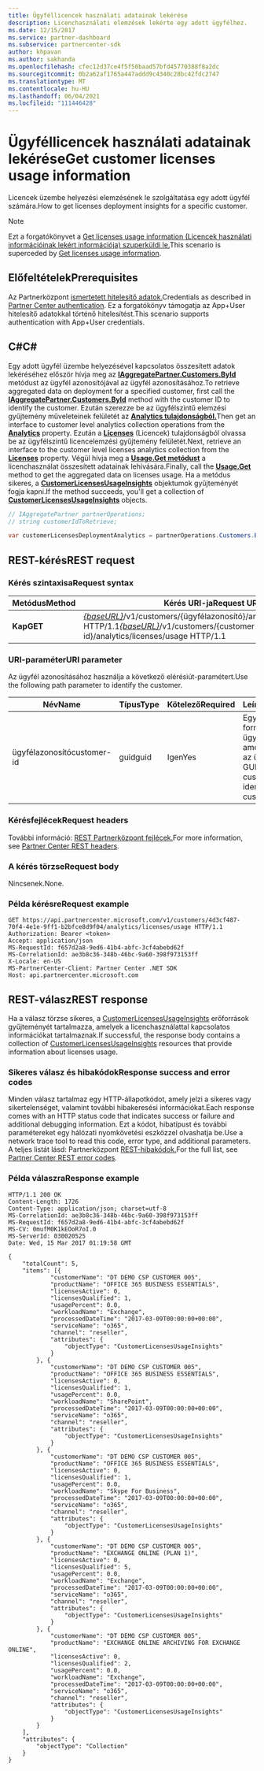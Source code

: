 ```yaml
---
title: Ügyféllicencek használati adatainak lekérése
description: Licenchasználati elemzések lekérte egy adott ügyfélhez.
ms.date: 12/15/2017
ms.service: partner-dashboard
ms.subservice: partnercenter-sdk
author: khpavan
ms.author: sakhanda
ms.openlocfilehash: cfec12d37ce4f5f50baad57bfd45770388f8a2dc
ms.sourcegitcommit: 0b2a62af1765a447addd9c4340c28bc42fdc2747
ms.translationtype: MT
ms.contentlocale: hu-HU
ms.lasthandoff: 06/04/2021
ms.locfileid: "111446428"
---
```

# <a name="get-customer-licenses-usage-information"></a><span data-ttu-id="736f0-103">Ügyféllicencek használati adatainak lekérése</span><span class="sxs-lookup"><span data-stu-id="736f0-103">Get customer licenses usage information</span></span>

<span data-ttu-id="736f0-104">Licencek üzembe helyezési elemzésének le szolgáltatása egy adott ügyfél számára.</span><span class="sxs-lookup"><span data-stu-id="736f0-104">How to get licenses deployment insights for a specific customer.</span></span>

> [!NOTE]
> <span data-ttu-id="736f0-105">Ezt a forgatókönyvet a [Get licenses usage information (Licencek használati információinak lekért információja) szuperküldi le.](get-licenses-usage-information.md)</span><span class="sxs-lookup"><span data-stu-id="736f0-105">This scenario is superceded by [Get licenses usage information](get-licenses-usage-information.md).</span></span>

## <a name="prerequisites"></a><span data-ttu-id="736f0-106">Előfeltételek</span><span class="sxs-lookup"><span data-stu-id="736f0-106">Prerequisites</span></span>

<span data-ttu-id="736f0-107">Az Partnerközpont [ismertetett hitelesítő adatok.](partner-center-authentication.md)</span><span class="sxs-lookup"><span data-stu-id="736f0-107">Credentials as described in [Partner Center authentication](partner-center-authentication.md).</span></span> <span data-ttu-id="736f0-108">Ez a forgatókönyv támogatja az App+User hitelesítő adatokkal történő hitelesítést.</span><span class="sxs-lookup"><span data-stu-id="736f0-108">This scenario supports authentication with App+User credentials.</span></span>

## <a name="c"></a><span data-ttu-id="736f0-109">C\#</span><span class="sxs-lookup"><span data-stu-id="736f0-109">C\#</span></span>

<span data-ttu-id="736f0-110">Egy adott ügyfél üzembe helyezésével kapcsolatos összesített adatok lekéréséhez először hívja meg az [**IAggregatePartner.Customers.ById**](/dotnet/api/microsoft.store.partnercenter.customers.icustomercollection.byid) metódust az ügyfél azonosítójával az ügyfél azonosításához.</span><span class="sxs-lookup"><span data-stu-id="736f0-110">To retrieve aggregated data on deployment for a specified customer, first call the [**IAggregatePartner.Customers.ById**](/dotnet/api/microsoft.store.partnercenter.customers.icustomercollection.byid) method with the customer ID to identify the customer.</span></span> <span data-ttu-id="736f0-111">Ezután szerezze be az ügyfélszintű elemzési gyűjtemény műveleteinek felületét az [**Analytics tulajdonságból.**](/dotnet/api/microsoft.store.partnercenter.customers.icustomer.analytics)</span><span class="sxs-lookup"><span data-stu-id="736f0-111">Then get an interface to customer level analytics collection operations from the [**Analytics**](/dotnet/api/microsoft.store.partnercenter.customers.icustomer.analytics) property.</span></span> <span data-ttu-id="736f0-112">Ezután a [**Licenses**](/dotnet/api/microsoft.store.partnercenter.analytics.icustomeranalyticscollection.licenses) (Licencek) tulajdonságból olvassa be az ügyfélszintű licencelemzési gyűjtemény felületét.</span><span class="sxs-lookup"><span data-stu-id="736f0-112">Next, retrieve an interface to the customer level licenses analytics collection from the [**Licenses**](/dotnet/api/microsoft.store.partnercenter.analytics.icustomeranalyticscollection.licenses) property.</span></span> <span data-ttu-id="736f0-113">Végül hívja meg a [**Usage.Get metódust**](/dotnet/api/microsoft.store.partnercenter.genericoperations.ientireentitycollectionretrievaloperations-2.get) a licenchasználat összesített adatainak lehívására.</span><span class="sxs-lookup"><span data-stu-id="736f0-113">Finally, call the [**Usage.Get**](/dotnet/api/microsoft.store.partnercenter.genericoperations.ientireentitycollectionretrievaloperations-2.get) method to get the aggregated data on licenses usage.</span></span> <span data-ttu-id="736f0-114">Ha a metódus sikeres, a [**CustomerLicensesUsageInsights**](/dotnet/api/microsoft.store.partnercenter.models.analytics.customerlicensesusageinsights) objektumok gyűjteményét fogja kapni.</span><span class="sxs-lookup"><span data-stu-id="736f0-114">If the method succeeds, you'll get a collection of [**CustomerLicensesUsageInsights**](/dotnet/api/microsoft.store.partnercenter.models.analytics.customerlicensesusageinsights) objects.</span></span>

``` csharp
// IAggregatePartner partnerOperations;
// string customerIdToRetrieve;

var customerLicensesDeploymentAnalytics = partnerOperations.Customers.ById(customerIdToRetrieve).Analytics.Licenses.Usage.Get();
```

## <a name="rest-request"></a><span data-ttu-id="736f0-115">REST-kérés</span><span class="sxs-lookup"><span data-stu-id="736f0-115">REST request</span></span>

### <a name="request-syntax"></a><span data-ttu-id="736f0-116">Kérés szintaxisa</span><span class="sxs-lookup"><span data-stu-id="736f0-116">Request syntax</span></span>

| <span data-ttu-id="736f0-117">Metódus</span><span class="sxs-lookup"><span data-stu-id="736f0-117">Method</span></span>  | <span data-ttu-id="736f0-118">Kérés URI-ja</span><span class="sxs-lookup"><span data-stu-id="736f0-118">Request URI</span></span>                                                                                              |
|---------|----------------------------------------------------------------------------------------------------------|
| <span data-ttu-id="736f0-119">**Kap**</span><span class="sxs-lookup"><span data-stu-id="736f0-119">**GET**</span></span> | <span data-ttu-id="736f0-120">[*{baseURL}*](partner-center-rest-urls.md)/v1/customers/{ügyfélazonosító}/analytics/licenses/usage HTTP/1.1</span><span class="sxs-lookup"><span data-stu-id="736f0-120">[*{baseURL}*](partner-center-rest-urls.md)/v1/customers/{customer-id}/analytics/licenses/usage HTTP/1.1</span></span> |

### <a name="uri-parameter"></a><span data-ttu-id="736f0-121">URI-paraméter</span><span class="sxs-lookup"><span data-stu-id="736f0-121">URI parameter</span></span>

<span data-ttu-id="736f0-122">Az ügyfél azonosításához használja a következő elérésiút-paramétert.</span><span class="sxs-lookup"><span data-stu-id="736f0-122">Use the following path parameter to identify the customer.</span></span>

| <span data-ttu-id="736f0-123">Név</span><span class="sxs-lookup"><span data-stu-id="736f0-123">Name</span></span>        | <span data-ttu-id="736f0-124">Típus</span><span class="sxs-lookup"><span data-stu-id="736f0-124">Type</span></span> | <span data-ttu-id="736f0-125">Kötelező</span><span class="sxs-lookup"><span data-stu-id="736f0-125">Required</span></span> | <span data-ttu-id="736f0-126">Leírás</span><span class="sxs-lookup"><span data-stu-id="736f0-126">Description</span></span>                                                |
|-------------|------|----------|------------------------------------------------------------|
| <span data-ttu-id="736f0-127">ügyfélazonosító</span><span class="sxs-lookup"><span data-stu-id="736f0-127">customer-id</span></span> | <span data-ttu-id="736f0-128">guid</span><span class="sxs-lookup"><span data-stu-id="736f0-128">guid</span></span> | <span data-ttu-id="736f0-129">Igen</span><span class="sxs-lookup"><span data-stu-id="736f0-129">Yes</span></span>      | <span data-ttu-id="736f0-130">Egy GUID formátumú ügyfél-azonosító, amely azonosítja az ügyfelet.</span><span class="sxs-lookup"><span data-stu-id="736f0-130">A GUID formatted customer-id that identifies the customer.</span></span> |

### <a name="request-headers"></a><span data-ttu-id="736f0-131">Kérésfejlécek</span><span class="sxs-lookup"><span data-stu-id="736f0-131">Request headers</span></span>

<span data-ttu-id="736f0-132">További információ: [REST Partnerközpont fejlécek.](headers.md)</span><span class="sxs-lookup"><span data-stu-id="736f0-132">For more information, see [Partner Center REST headers](headers.md).</span></span>

### <a name="request-body"></a><span data-ttu-id="736f0-133">A kérés törzse</span><span class="sxs-lookup"><span data-stu-id="736f0-133">Request body</span></span>

<span data-ttu-id="736f0-134">Nincsenek.</span><span class="sxs-lookup"><span data-stu-id="736f0-134">None.</span></span>

### <a name="request-example"></a><span data-ttu-id="736f0-135">Példa kérésre</span><span class="sxs-lookup"><span data-stu-id="736f0-135">Request example</span></span>

```http
GET https://api.partnercenter.microsoft.com/v1/customers/4d3cf487-70f4-4e1e-9ff1-b2bfce8d9f04/analytics/licenses/usage HTTP/1.1
Authorization: Bearer <token>
Accept: application/json
MS-RequestId: f657d2a8-9ed6-41b4-abfc-3cf4abebd62f
MS-CorrelationId: ae3b8c36-348b-46bc-9a60-398f973153ff
X-Locale: en-US
MS-PartnerCenter-Client: Partner Center .NET SDK
Host: api.partnercenter.microsoft.com
```

## <a name="rest-response"></a><span data-ttu-id="736f0-136">REST-válasz</span><span class="sxs-lookup"><span data-stu-id="736f0-136">REST response</span></span>

<span data-ttu-id="736f0-137">Ha a válasz törzse sikeres, a [CustomerLicensesUsageInsights](analytics-resources.md#customerlicensesusageinsights) erőforrások gyűjteményét tartalmazza, amelyek a licenchasználattal kapcsolatos információkat tartalmaznak.</span><span class="sxs-lookup"><span data-stu-id="736f0-137">If successful, the response body contains a collection of [CustomerLicensesUsageInsights](analytics-resources.md#customerlicensesusageinsights) resources that provide information about licenses usage.</span></span>

### <a name="response-success-and-error-codes"></a><span data-ttu-id="736f0-138">Sikeres válasz és hibakódok</span><span class="sxs-lookup"><span data-stu-id="736f0-138">Response success and error codes</span></span>

<span data-ttu-id="736f0-139">Minden válasz tartalmaz egy HTTP-állapotkódot, amely jelzi a sikeres vagy sikertelenséget, valamint további hibakeresési információkat.</span><span class="sxs-lookup"><span data-stu-id="736f0-139">Each response comes with an HTTP status code that indicates success or failure and additional debugging information.</span></span> <span data-ttu-id="736f0-140">Ezt a kódot, hibatípust és további paramétereket egy hálózati nyomkövetési eszközzel olvashatja be.</span><span class="sxs-lookup"><span data-stu-id="736f0-140">Use a network trace tool to read this code, error type, and additional parameters.</span></span> <span data-ttu-id="736f0-141">A teljes listát lásd: Partnerközpont [REST-hibakódok.](error-codes.md)</span><span class="sxs-lookup"><span data-stu-id="736f0-141">For the full list, see [Partner Center REST error codes](error-codes.md).</span></span>

### <a name="response-example"></a><span data-ttu-id="736f0-142">Példa válaszra</span><span class="sxs-lookup"><span data-stu-id="736f0-142">Response example</span></span>

```http
HTTP/1.1 200 OK
Content-Length: 1726
Content-Type: application/json; charset=utf-8
MS-CorrelationId: ae3b8c36-348b-46bc-9a60-398f973153ff
MS-RequestId: f657d2a8-9ed6-41b4-abfc-3cf4abebd62f
MS-CV: 0mufM0K1kEOoR7oI.0
MS-ServerId: 030020525
Date: Wed, 15 Mar 2017 01:19:58 GMT

{
    "totalCount": 5,
    "items": [{
            "customerName": "DT DEMO CSP CUSTOMER 005",
            "productName": "OFFICE 365 BUSINESS ESSENTIALS",
            "licensesActive": 0,
            "licensesQualified": 1,
            "usagePercent": 0.0,
            "workloadName": "Exchange",
            "processedDateTime": "2017-03-09T00:00:00+00:00",
            "serviceName": "o365",
            "channel": "reseller",
            "attributes": {
                "objectType": "CustomerLicensesUsageInsights"
            }
        }, {
            "customerName": "DT DEMO CSP CUSTOMER 005",
            "productName": "OFFICE 365 BUSINESS ESSENTIALS",
            "licensesActive": 0,
            "licensesQualified": 1,
            "usagePercent": 0.0,
            "workloadName": "SharePoint",
            "processedDateTime": "2017-03-09T00:00:00+00:00",
            "serviceName": "o365",
            "channel": "reseller",
            "attributes": {
                "objectType": "CustomerLicensesUsageInsights"
            }
        }, {
            "customerName": "DT DEMO CSP CUSTOMER 005",
            "productName": "OFFICE 365 BUSINESS ESSENTIALS",
            "licensesActive": 0,
            "licensesQualified": 1,
            "usagePercent": 0.0,
            "workloadName": "Skype For Business",
            "processedDateTime": "2017-03-09T00:00:00+00:00",
            "serviceName": "o365",
            "channel": "reseller",
            "attributes": {
                "objectType": "CustomerLicensesUsageInsights"
            }
        }, {
            "customerName": "DT DEMO CSP CUSTOMER 005",
            "productName": "EXCHANGE ONLINE (PLAN 1)",
            "licensesActive": 0,
            "licensesQualified": 5,
            "usagePercent": 0.0,
            "workloadName": "Exchange",
            "processedDateTime": "2017-03-09T00:00:00+00:00",
            "serviceName": "o365",
            "channel": "reseller",
            "attributes": {
                "objectType": "CustomerLicensesUsageInsights"
            }
        }, {
            "customerName": "DT DEMO CSP CUSTOMER 005",
            "productName": "EXCHANGE ONLINE ARCHIVING FOR EXCHANGE ONLINE",
            "licensesActive": 0,
            "licensesQualified": 2,
            "usagePercent": 0.0,
            "workloadName": "Exchange",
            "processedDateTime": "2017-03-09T00:00:00+00:00",
            "serviceName": "o365",
            "channel": "reseller",
            "attributes": {
                "objectType": "CustomerLicensesUsageInsights"
            }
        }
    ],
    "attributes": {
        "objectType": "Collection"
    }
}
```
